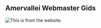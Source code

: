 ## Amervallei Webmaster Gids

![This is from the website.](https://usercontent.one/wp/amervallei.nl/wp-content/themes/genesis-sample/images/header.jpg)
